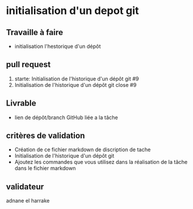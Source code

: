 # initialisation d'un depot git 
## Travaille à faire 
  - initialisation l'hestorique  d'un  dépôt

  ## pull request 
   1.  starte: Initialisation de l'historique d'un dépôt git #9
   2.  Initialisation de l'historique d'un dépôt git  close #9

## Livrable  
 - lien de dépôt/branch  GitHub liée a la tâche


## critères de validation 
   -  Création de ce fichier markdown de discription de tache 
   -  Initialisation de l'historique d'un dépôt git
   -  Ajoutez  les commandes que vous utilisez dans la réalisation de la tâche dans le fichier markdown

## validateur 
  adnane el harrake 
